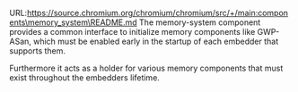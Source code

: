 URL:https://source.chromium.org/chromium/chromium/src/+/main:components\memory_system\README.md
The memory-system component provides a common interface to initialize memory
components like GWP-ASan, which must be enabled early in the startup of each
embedder that supports them.

Furthermore it acts as a holder for various memory components that must exist
throughout the embedders lifetime.
